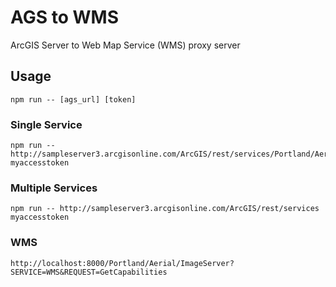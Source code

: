 # AGS to WMS
ArcGIS Server to Web Map Service (WMS) proxy server

## Usage
```
npm run -- [ags_url] [token]
```
### Single Service
```
npm run -- http://sampleserver3.arcgisonline.com/ArcGIS/rest/services/Portland/Aerial/ImageServer myaccesstoken
```

### Multiple Services
```
npm run -- http://sampleserver3.arcgisonline.com/ArcGIS/rest/services myaccesstoken
```

### WMS
```
http://localhost:8000/Portland/Aerial/ImageServer?SERVICE=WMS&REQUEST=GetCapabilities
```
